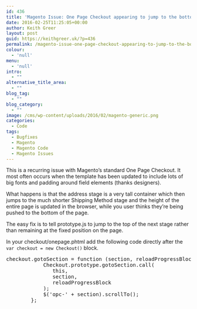 ```yaml
---
id: 436
title: 'Magento Issue: One Page Checkout appearing to jump to the bottom of the page after address is entered'
date: 2016-02-25T11:25:05+00:00
author: Keith Greer
layout: post
guid: https://keithgreer.uk/?p=436
permalink: /magento-issue-one-page-checkout-appearing-to-jump-to-the-bottom-of-the-page-after-address-is-entered
colour:
  - 'null'
menu:
  - 'null'
intro:
  - ""
alternative_title_area:
  - ""
blog_tag:
  - ""
blog_category:
  - ""
image: /cms/wp-content/uploads/2016/02/magento-generic.png
categories:
  - Code
tags:
  - Bugfixes
  - Magento
  - Magento Code
  - Magento Issues
---
```

This is a recurring issue with Magento&#8217;s standard One Page Checkout. It most often occurs when the template has been updated to include lots of big fonts and padding around field elements (thanks designers).

What happens is that the address stage is a very tall container which then jumps to the much shorter Shipping Method stage and the height of the entire page is updated in the browser, while you user thinks they&#8217;re being pushed to the bottom of the page.

The easy fix is to tell prototype.js to jump to the top of the next stage rather than remaining at the fixed position on the page.

In your checkout/onepage.phtml add the following code directly after the `var checkout = new Checkout()` block.

<pre>checkout.gotoSection = function (section, reloadProgressBlock) {
            Checkout.prototype.gotoSection.call(
               this, 
               section, 
               reloadProgressBlock
            );
            $('opc-' + section).scrollTo();
        };</pre>